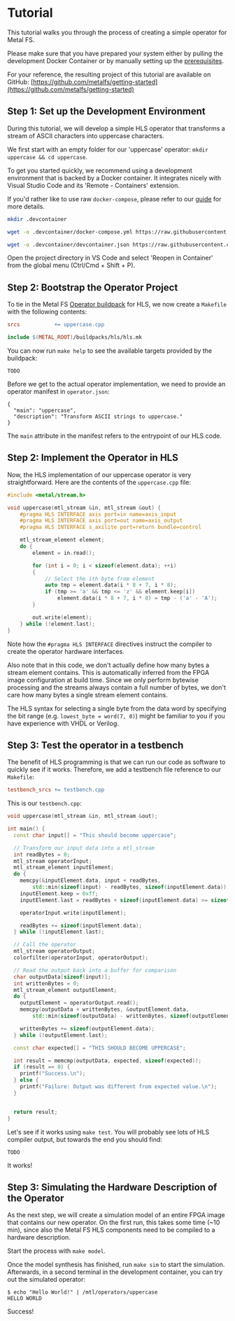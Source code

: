 # Tutorial 

This tutorial walks you through the process of creating a simple operator for Metal FS.

Please make sure that you have prepared your system either by pulling the development Docker Container or by manually setting up the [prerequisites](prerequisites.html).

For your reference, the resulting project of this tutorial are available on GitHub: [https://github.com/metalfs/getting-started](https://github.com/metalfs/getting-started)

## Step 1: Set up the Development Environment

During this tutorial, we will develop a simple HLS operator that transforms a stream of ASCII characters into uppercase characters.

We first start with an empty folder for our 'uppercase' operator: `mkdir uppercase && cd uppercase`.

To get you started quickly, we recommend using a development environment that is backed by a Docker container.
It integrates nicely with Visual Studio Code and its 'Remote - Containers' extension.

If you'd rather like to use raw `docker-compose`, please refer to our [guide](docker_dev) for more details.

```bash
mkdir .devcontainer

wget -o .devcontainer/docker-compose.yml https://raw.githubusercontent.com/metalfs/getting-started/master/.devcontainer/docker-compose.yml 

wget -o .devcontainer/devcontainer.json https://raw.githubusercontent.com/metalfs/getting-started/master/.devcontainer/devcontainer.json 
```
Open the project directory in VS Code and select 'Reopen in Container' from the global menu (Ctrl/Cmd + Shift + P).

## Step 2: Bootstrap the Operator Project

To tie in the Metal FS [Operator buildpack](buildpacks) for HLS, we now create a `Makefile` with the following contents:

```Makefile
srcs           += uppercase.cpp

include $(METAL_ROOT)/buildpacks/hls/hls.mk
```

You can now run `make help` to see the available targets provided by the buildpack:

```
TODO

```

Before we get to the actual operator implementation, we need to provide an operator manifest in `operator.json`:

```
{
  "main": "uppercase",
  "description": "Transform ASCII strings to uppercase."
}
```

The `main` attribute in the manifest refers to the entrypoint of our HLS code.

## Step 2: Implement the Operator in HLS

Now, the HLS implementation of our uppercase operator is very straightforward. 
Here are the contents of the `uppercase.cpp` file:

```cpp
#include <metal/stream.h>

void uppercase(mtl_stream &in, mtl_stream &out) {
    #pragma HLS INTERFACE axis port=in name=axis_input
    #pragma HLS INTERFACE axis port=out name=axis_output
    #pragma HLS INTERFACE s_axilite port=return bundle=control

    mtl_stream_element element;
    do {
        element = in.read();

        for (int i = 0; i < sizeof(element.data); ++i)
        {
            // Select the ith byte from element
            auto tmp = element.data(i * 8 + 7, i * 8);
            if (tmp >= 'a' && tmp <= 'z' && element.keep[i])
                element.data(i * 8 + 7, i * 8) = tmp - ('a' - 'A');
        }

        out.write(element);
    } while (!element.last);
}
```

Note how the `#pragma HLS INTERFACE` directives instruct the compiler to create the operator hardware interfaces. 

Also note that in this code, we don't actually define how many bytes a stream element contains.
This is automatically inferred from the FPGA image configuration at build time.
Since we only perform bytewise processing and the streams always contain a full number of bytes, we don't care how many bytes a single stream element contains.

The HLS syntax for selecting a single byte from the data word by specifying the bit range (e.g. `lowest_byte = word(7, 0)`) might be familiar to you if you have experience with VHDL or Verilog.

## Step 3: Test the operator in a testbench

The benefit of HLS programming is that we can run our code as software to quickly see if it works.
Therefore, we add a testbench file reference to our `Makefile`:

```Makefile
testbench_srcs += testbench.cpp
```

This is our `testbench.cpp`:
```cpp
void uppercase(mtl_stream &in, mtl_stream &out);

int main() {
  const char input[] = "This should become uppercase";

  // Transform our input data into a mtl_stream
  int readBytes = 0;
  mtl_stream operatorInput; 
  mtl_stream_element inputElement;
  do {
    memcpy(&inputElement.data, input + readBytes, 
        std::min(sizeof(input) - readBytes, sizeof(inputElement.data)));
    inputElement.keep = 0xff;
    inputElement.last = readBytes + sizeof(inputElement.data) >= sizeof(input);

    operatorInput.write(inputElement);

    readBytes += sizeof(inputElement.data);
  } while (!inputElement.last);

  // Call the operator
  mtl_stream operatorOutput;
  colorfilter(operatorInput, operatorOutput);

  // Read the output back into a buffer for comparison
  char outputData[sizeof(input)];
  int writtenBytes = 0;
  mtl_stream_element outputElement;
  do {
    outputElement = operatorOutput.read();
    memcpy(outputData + writtenBytes, &outputElement.data, 
        std::min(sizeof(outputData) - writtenBytes, sizeof(outputElement.data)));

    writtenBytes += sizeof(outputElement.data);
  } while (!outputElement.last);

  const char expected[] = "THIS SHOULD BECOME UPPERCASE";

  int result = memcmp(outputData, expected, sizeof(expected));
  if (result == 0) {
    printf("Success.\n");
  } else {
    printf("Failure: Output was different from expected value.\n");
  }


  return result;
}
```

Let's see if it works using `make test`. You will probably see lots of HLS compiler output, but towards the end you should find:
```
TODO
```

It works!

## Step 3: Simulating the Hardware Description of the Operator

As the next step, we will create a simulation model of an entire FPGA image that contains our new operator.
On the first run, this takes some time (~10 min), since also the Metal FS HLS components need to be compiled to a hardware description.

Start the process with `make model`.

Once the model synthesis has finished, run `make sim` to start the simulation.
Afterwards, in a second terminal in the development container, you can try out the simulated operator:

```
$ echo "Hello World!" | /mtl/operators/uppercase
HELLO WORLD
```

Success!